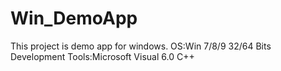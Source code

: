 # Win_DemoApp
This project is demo app for windows.
OS:Win 7/8/9  32/64 Bits
Development Tools:Microsoft Visual 6.0 C++
